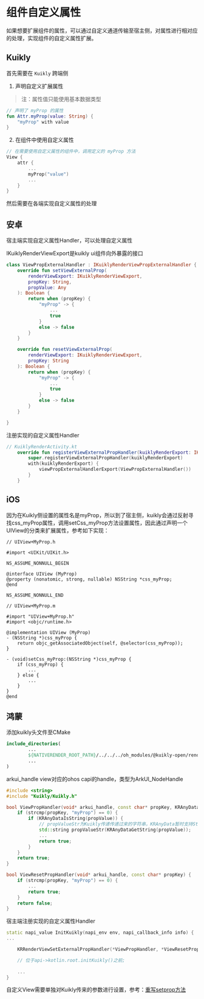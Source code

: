 # 组件自定义属性

如果想要扩展组件的属性，可以通过自定义通道传输至宿主侧，对属性进行相对应的处理，实现组件的自定义属性扩展。

## Kuikly
首先需要在 `Kuikly` 跨端侧
1. 声明自定义扩展属性
> 注：属性值只能使用基本数据类型
```kotlin
// 声明了 myProp 的属性
fun Attr.myProp(value: String) {
    "myProp" with value
}
```
2. 在组件中使用自定义属性

```kotlin
// 在需要使用自定义属性的组件中，调用定义的 myProp 方法
View {
    attr {
        ...
        myProp("value")
        ...            
    }
}
```

然后需要在各端实现自定义属性的处理

## 安卓
宿主端实现自定义属性Handler，可以处理自定义属性

IKuiklyRenderViewExport是kuikly ui组件向外暴露的接口
```kotlin
class ViewPropExternalHandler : IKuiklyRenderViewPropExternalHandler {
    override fun setViewExternalProp(
        renderViewExport: IKuiklyRenderViewExport,
        propKey: String,
        propValue: Any
    ): Boolean {
        return when (propKey) {
            "myProp" -> {
                ...
                true
            }
            else -> false
        }
    }

    override fun resetViewExternalProp(
        renderViewExport: IKuiklyRenderViewExport,
        propKey: String
    ): Boolean {
        return when (propKey) {
            "myProp" -> {
                ...
                true
            }
            else -> false
        }
    }

}

```

注册实现的自定义属性Handler
```kotlin
// KuiklyRenderActivity.kt
    override fun registerViewExternalPropHandler(kuiklyRenderExport: IKuiklyRenderExport) {
        super.registerViewExternalPropHandler(kuiklyRenderExport)
        with(kuiklyRenderExport) {
            viewPropExternalHandlerExport(ViewPropExternalHandler())
        }
    }
```


## iOS
因为在Kuikly侧设置的属性名是myProp，所以到了宿主侧，kuikly会通过反射寻找css_myProp属性，调用setCss_myProp方法设置属性，因此通过声明一个UIView的分类来扩展属性，参考如下实现：

```object-c
// UIView+MyProp.h

#import <UIKit/UIKit.h>

NS_ASSUME_NONNULL_BEGIN

@interface UIView (MyProp)
@property (nonatomic, strong, nullable) NSString *css_myProp;
@end

NS_ASSUME_NONNULL_END
```

```object-c
// UIView+MyProp.m

#import "UIView+MyProp.h"
#import <objc/runtime.h>

@implementation UIView (MyProp)
- (NSString *)css_myProp {
    return objc_getAssociatedObject(self, @selector(css_myProp));
}

- (void)setCss_myProp:(NSString *)css_myProp {
    if (css_myProp) {
        ...
    } else {
        ...
    }
}
@end

```

## 鸿蒙
添加kuikly头文件至CMake
```CMAKE
include_directories(
        ...
        ${NATIVERENDER_ROOT_PATH}/../../../oh_modules/@kuikly-open/render/include
        ...
)
```

arkui_handle view对应的ohos capi的handle，类型为ArkUI_NodeHandle
```C++
#include <string>
#include "Kuikly/Kuikly.h"

bool ViewPropHandler(void* arkui_handle, const char* propKey, KRAnyData propValue) {
    if (strcmp(propKey, "myProp") == 0) {
        if (KRAnyDataIsString(propValue)) {
            // propValueStr为Kuikly传递传递过来的字符串，KRAnyData暂时支持String和Int
            std::string propValueStr(KRAnyDataGetString(propValue));
            ...
            return true;
        }
    }
    return true;
}

bool ViewResetPropHandler(void* arkui_handle, const char* propKey) {
    if (strcmp(propKey, "myProp") == 0) {
        ...
        return true;
    }
    return false;
}
```

宿主端注册实现的自定义属性Handler
```c++
static napi_value InitKuikly(napi_env env, napi_callback_info info) {
...

    KRRenderViewSetExternalPropHandler(*ViewPropHandler, *ViewResetPropHandler);

    // 位于api->kotlin.root.initKuikly()之前;
 
    ...
}
```
自定义View需要单独对Kuikly传来的参数进行设置，参考：[重写setprop方法](./expand-native-ui.md#重写setprop方法)
